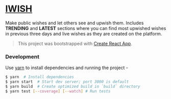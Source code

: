 # [IWISH](https://iwish.thexyz.app/latest)

Make public wishes and let others see and upwish them. Includes **TRENDING** and **LATEST** sections where you can find most upwished wishes in previous three days and live wishes as they are created on the platform.


> This project was bootstrapped with [Create React App](https://github.com/facebookincubator/create-react-app).


### Development

Use [yarn](https://yarnpkg.com/lang/en/) to install dependencies and running the project -
```sh
$ yarn  # Install dependencies
$ yarn start  # Start dev server; port 3000 is default
$ yarn build  # Create optimized build in `build` directory
$ yarn test [--coverage] [--watch] # Run tests
```
